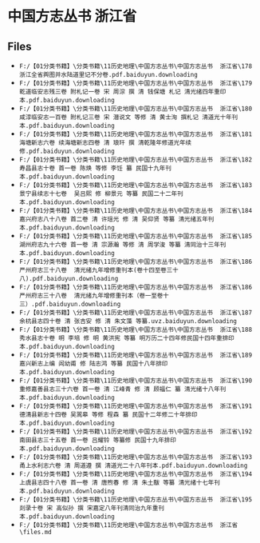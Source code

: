 # 中国方志丛书  浙江省

## Files

- `F:/【01分类书籍】\分类书籍\11历史地理\中国方志丛书\中国方志丛书  浙江省\178 浙江全省舆图并水陆道里记不分卷.pdf.baiduyun.downloading`
- `F:/【01分类书籍】\分类书籍\11历史地理\中国方志丛书\中国方志丛书  浙江省\179 乾道临安志残三卷 附札记一卷 宋 周淙 撰 清 钱保塘 札记 清光绪四年重印本.pdf.baiduyun.downloading`
- `F:/【01分类书籍】\分类书籍\11历史地理\中国方志丛书\中国方志丛书  浙江省\180 咸淳临安志一百卷 附札记三卷 宋 潜说文 等修 清 黄士洵 撰札记 清道光十年刊本.pdf.baiduyun.downloading`
- `F:/【01分类书籍】\分类书籍\11历史地理\中国方志丛书\中国方志丛书  浙江省\181 海塘新志六卷 续海塘新志四卷 清 琅玕 撰 清乾隆年修道光年续修.pdf.baiduyun.downloading`
- `F:/【01分类书籍】\分类书籍\11历史地理\中国方志丛书\中国方志丛书  浙江省\182 寿昌县志十卷 首一卷 陈焕 等修 李饪 纂 民国十九年刊本.pdf.baiduyun.downloading`
- `F:/【01分类书籍】\分类书籍\11历史地理\中国方志丛书\中国方志丛书  浙江省\183 景宁县续志十七卷  吴吕熙 修 柳景元 等纂 民国二十二年刊本.pdf.baiduyun.downloading`
- `F:/【01分类书籍】\分类书籍\11历史地理\中国方志丛书\中国方志丛书  浙江省\184 嘉兴府志八十八卷 首二卷 清 许瑶光 修 清 吴仰贤 等纂 清光绪五年刊本.pdf.baiduyun.downloading`
- `F:/【01分类书籍】\分类书籍\11历史地理\中国方志丛书\中国方志丛书  浙江省\185 湖州府志九十六卷 首一卷 清 宗源瀚 等修 清 周学浚 等纂 清同治十三年刊本.pdf.baiduyun.downloading`
- `F:/【01分类书籍】\分类书籍\11历史地理\中国方志丛书\中国方志丛书  浙江省\186 严州府志三十八卷  清光绪九年增修重刊本(卷十四至卷三十八).pdf.baiduyun.downloading`
- `F:/【01分类书籍】\分类书籍\11历史地理\中国方志丛书\中国方志丛书  浙江省\186 严州府志三十八卷  清光绪九年增修重刊本（卷一至卷十三）.pdf.baiduyun.downloading`
- `F:/【01分类书籍】\分类书籍\11历史地理\中国方志丛书\中国方志丛书  浙江省\187 余杭县志四十卷 清 张吉安 修 清 朱文藻 等纂.uvz.baiduyun.downloading`
- `F:/【01分类书籍】\分类书籍\11历史地理\中国方志丛书\中国方志丛书  浙江省\188 秀水县志十卷 明 李培 修 明 黄洪宪 等纂 明万历二十四年修民国十四年重排印本.pdf.baiduyun.downloading`
- `F:/【01分类书籍】\分类书籍\11历史地理\中国方志丛书\中国方志丛书  浙江省\189 嘉兴新志上编 闾幼甫 修 陆志鸿 等纂 民国十八年排印本.pdf.baiduyun.downloading`
- `F:/【01分类书籍】\分类书籍\11历史地理\中国方志丛书\中国方志丛书  浙江省\190 重修嘉善县志三十六卷 首一卷 清 江峰青 修 清 顾福仁 纂 清光绪十八年刊本.pdf.baiduyun.downloading`
- `F:/【01分类书籍】\分类书籍\11历史地理\中国方志丛书\中国方志丛书  浙江省\191 德清县新志十四卷 吴翯皋 等修 程森 纂 民国十二年修二十年排印本.pdf.baiduyun.downloading`
- `F:/【01分类书籍】\分类书籍\11历史地理\中国方志丛书\中国方志丛书  浙江省\192 南田县志三十五卷 首一卷 吕耀铃 等纂修 民国十九年排印本.pdf.baiduyun.downloading`
- `F:/【01分类书籍】\分类书籍\11历史地理\中国方志丛书\中国方志丛书  浙江省\193 甬上水利志六卷 清 周道遵 撰 清道光二十八年刊本.pdf.baiduyun.downloading`
- `F:/【01分类书籍】\分类书籍\11历史地理\中国方志丛书\中国方志丛书  浙江省\194 上虞县志四十八卷 首一卷 清 唐煦春 修 清 朱土黻 等纂 清光绪十七年刊本.pdf.baiduyun.downloading`
- `F:/【01分类书籍】\分类书籍\11历史地理\中国方志丛书\中国方志丛书  浙江省\195 剡录十卷 宋 高似孙 撰 宋嘉定八年刊清同治九年重刊本.pdf.baiduyun.downloading`
- `F:/【01分类书籍】\分类书籍\11历史地理\中国方志丛书\中国方志丛书  浙江省\files.md`
